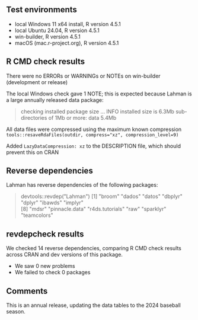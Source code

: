 ## Test environments
- local Windows 11 x64 install, R version 4.5.1
- local Ubuntu 24.04, R version 4.5.1
- win-builder, R version 4.5.1
- macOS (mac.r-project.org), R version 4.5.1

## R CMD check results
There were no ERRORs or WARNINGs or NOTEs on win-builder (development or release)

The local Windows check gave 1 NOTE; this is expected because Lahman is a large annually released data package:  

> checking installed package size ... INFO
>     installed size is  6.3Mb
>     sub-directories of 1Mb or more:
>       data   5.4Mb

All data files were compressed using the maximum known compression `tools::resaveRdaFiles(outdir, compress="xz", compression_level=9)`

Added `LazyDataCompression: xz` to the DESCRIPTION file, which should prevent this on CRAN

## Reverse dependencies

Lahman has reverse dependencies of the following packages:

> devtools::revdep("Lahman")
 [1] "broom"          "dados"          "datos"          "dbplyr"         "dplyr"          "ibawds"         "implyr"        
 [8] "mdsr"           "pinnacle.data"  "r4ds.tutorials" "raw"            "sparklyr"       "teamcolors"   

## revdepcheck results

We checked 14 reverse dependencies, comparing R CMD check results across CRAN and dev versions of this package.

 * We saw 0 new problems
 * We failed to check 0 packages


## Comments
This is an annual release, updating the data tables to the 2024 baseball season.


